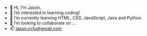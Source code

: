 - 👋 Hi, I’m Jason.
- 👀 I’m interested in learning coding!
- 🌱 I’m currently learning HTML, CSS, JavaScript, Java and Python.
- 💞️ I’m looking to collaborate on ...
- 📫 jason.ccfu@gmail.com

<!---
Jasonccfu/Jasonccfu is a ✨ special ✨ repository because its `README.md` (this file) appears on your GitHub profile.
You can click the Preview link to take a look at your changes.
--->
